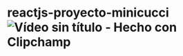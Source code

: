 # reactjs-proyecto-minicucci![Vídeo sin título ‐ Hecho con Clipchamp](https://github.com/aixaminicucci/reactjs-proyecto-minicucci/assets/111456482/a1bc8e20-75ea-4107-abaa-731a7345f349)
